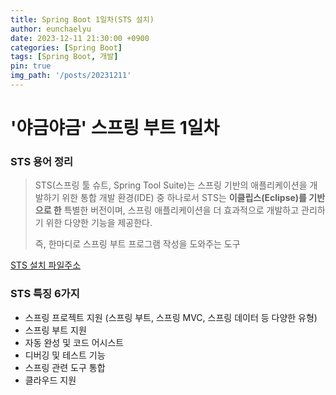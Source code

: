 ```yaml
---
title: Spring Boot 1일차(STS 설치)
author: eunchaelyu
date: 2023-12-11 21:30:00 +0900
categories: [Spring Boot]
tags: [Spring Boot, 개발]
pin: true
img_path: '/posts/20231211'
---
```


# '야금야금' 스프링 부트 1일차

### STS 용어 정리
> STS(스프링 툴 슈트, Spring Tool Suite)는 스프링 기반의 애플리케이션을 개발하기 위한 통합 개발 환경(IDE) 중 하나로서
> STS는 **이클립스(Eclipse)를 기반으로 한** 특별한 버전이며, 스프링 애플리케이션을 더 효과적으로 개발하고 관리하기 위한 다양한 기능을 제공한다.
>
> 즉, 한마디로 스프링 부트 프로그램 작성을 도와주는 도구


[STS 설치 파일주소](https://spring.io/tools)

### STS 특징 6가지      
- 스프링 프로젝트 지원 (스프링 부트, 스프링 MVC, 스프링 데이터 등 다양한 유형)        
- 스프링 부트 지원
- 자동 완성 및 코드 어시스트
- 디버깅 및 테스트 기능
- 스프링 관련 도구 통합
- 클라우드 지원 





